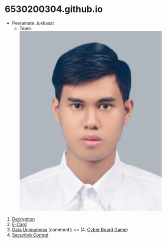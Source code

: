 # 6530200304.github.io

- Peeramate Jukkasat
   - Team
![Me](Image/Me.jpg)
1. [Decryption](Decryption.md)
2. [E-Card](e-card.md)
3. [Data Uniqueness](uniqueness.md)
[comment]: <> (4. [Cyber Board Game](board-game.md))
5. [Securityb Control](security-control.md)
